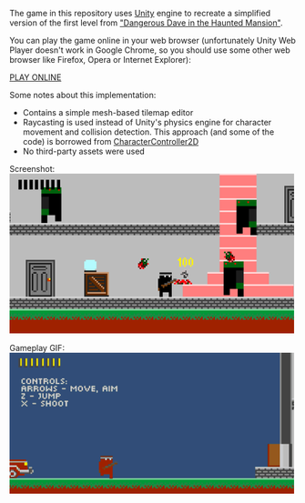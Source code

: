 The game in this repository uses [Unity](http://unity3d.com/) engine to recreate a simplified version of the first level from ["Dangerous Dave in the Haunted Mansion"](http://www.mobygames.com/game/dangerous-dave-in-the-haunted-mansion).

You can play the game online in your web browser (unfortunately Unity Web Player doesn't work in Google Chrome, so you should use some other web browser like Firefox, Opera or Internet Explorer):

[PLAY ONLINE](http://newagebegins.github.io/unity_dave/WebBuild/WebBuild.html)

Some notes about this implementation:
* Contains a simple mesh-based tilemap editor
* Raycasting is used instead of Unity's physics engine for character movement and collision detection. This approach (and some of the code) is borrowed from [CharacterController2D](https://github.com/prime31/CharacterController2D)
* No third-party assets were used

Screenshot:  
![Screenshot](screenshot.png)

Gameplay GIF:  
![Gameplay GIF](gameplay.gif)
